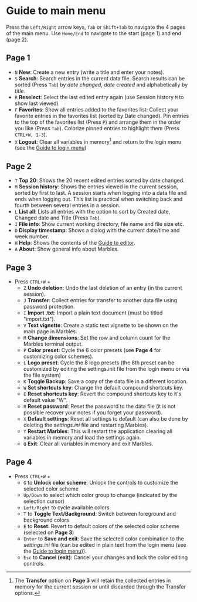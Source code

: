 # Guide to main menu
Press the ```Left/Right``` arrow keys, ```Tab``` or ```Shift+Tab``` to navigate the 4 pages of the main menu. Use ```Home/End``` to navigate to the start (page 1) and end (page 2).

## Page 1

- ```N``` **New**: Create a new entry (write a title and enter your notes).
- ```S``` **Search**: Search entries in the current data file. Search results can be sorted (Press ```Tab```) by _date changed_, _date created_ and alphabetically by _title_.
- ```R``` **Reselect**: Select the last edited entry again (use Session history ```M``` to show last viewed)
- ```F``` **Favorites**: Show all entries added to the favorites list: Collect your favorite entries in the favorites list (sorted by Date changed). Pin entries to the top of the favorites list (Press ```P```) and arrange them in the order you like (Press ```Tab```). Colorize pinned entries to highlight them (Press ```CTRL+W, 1-3```).
- ```X``` **Logout**: Clear all variables in memory[^1] and return to the login menu (see the [Guide to login menu](Guide-to-login-menu.md))

[^1]: The **Transfer** option on **Page 3** will retain the collected entries in memory for the current session or until discarded through the Transfer options.

## Page 2
- ```T``` **Top 20**: Shows the 20 recent edited entries sorted by date changed.
- ```M``` **Session history**: Shows the entries viewed in the current session, sorted by first to last. A session starts when logging into a data file and ends when logging out. This list is practical when switching back and fourth between several entries in a session.
- ```L``` **List all**: Lists all entries with the option to sort by Created date, Changed date and Title (Press ```Tab```).
- ```I``` **File info**: Show current working directory, file name and file size etc.
- ```D``` **Display timestamp**: Shows a dialog with the current date/time and week number.
- ```H``` **Help**: Shows the contents of the [Guide to editor](Guide-to-editor.md).
- ```A``` **About**: Show general info about Marbles.


## Page 3
- Press ```CTRL+W``` +
  - ```Z``` **Undo deletion**: Undo the last deletion of an entry (in the current session).
  - ```J``` **Transfer**: Collect entries for transfer to another data file using password protection.
  - ```I``` **Import .txt**: Import a plain text document (must be titled "import.txt").
  - ```V``` **Text vignette**: Create a static text vignette to be shown on the main page in Marbles.
  - ```M``` **Change dimensions**: Set the row and column count for the Marbles terminal output.
  - ```P``` **Color preset**: Cycle the 6 color presets (see **Page 4** for customizing color schemes).
  - ```L``` **Logo preset**: Cycle the 8 logo presets (the 8th preset can be customized by editing the settings.init file from the login menu or via the file system)
  - ```K``` **Toggle Backup**: Save a copy of the data file in a different location.
  - ```W``` **Set shortcuts key**: Change the default compound shortcuts key.
  - ```E``` **Reset shortcuts key**: Revert the compound shortcuts key to it's default value "W".
  - ```R``` **Reset password**: Reset the password to the data file (it is not possible recover your notes if you forget your password).
  - ```X``` **Default settings**: Reset all settings to default (can also be done by deleting the _settings.ini_ file and restarting Marbles).
  - ```Y``` **Restart Marbles**: This will restart the application clearing all variables in memory and load the settings again.
  - ```Q``` **Exit**: Clear all variables in memory and exit Marbles.

## Page 4
- Press ```CTRL+W``` +
  - ```G``` to **Unlock color scheme**: Unlock the controls to customize the selected color scheme
  - ```Up/Down``` to select which color group to change (indicated by the selection cursor)
  - ```Left/Right``` to cycle available colors
  - ```T``` to **Toggle Text/Background**: Switch between foreground and background colors
  - ```E``` to **Reset**: Revert to default colors of the selected color scheme (selected on **Page 3**)
  - ```Enter``` to **Save and exit**: Save the selected color combination to the _settings.ini_ file (can be edited in plain text from the login menu (see the [Guide to login menu](Guide-to-login-menu.md))). 
  - ```Esc``` to **Cancel (exit)**: Cancel your changes and lock the color editing controls.
